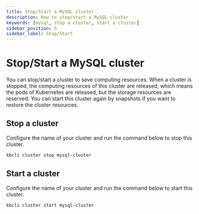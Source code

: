 ```yaml
---
title: Stop/Start a MySQL cluster
description: How to stop/start a MySQL cluster
keywords: [mysql, stop a cluster, start a cluster]
sidebar_position: 5
sidebar_label: Stop/Start
---
```


# Stop/Start a MySQL cluster

You can stop/start a cluster to save computing resources. When a cluster is stopped, the computing resources of this cluster are released, which means the pods of Kubernetes are released, but the storage resources are reserved. You can start this cluster again by snapshots if you want to restore the cluster resources.

## Stop a cluster

Configure the name of your cluster and run the command below to stop this cluster.

```bash
kbcli cluster stop mysql-cluster
```

## Start a cluster

Configure the name of your cluster and run the command below to start this cluster.

```bash
kbcli cluster start mysql-cluster
```
